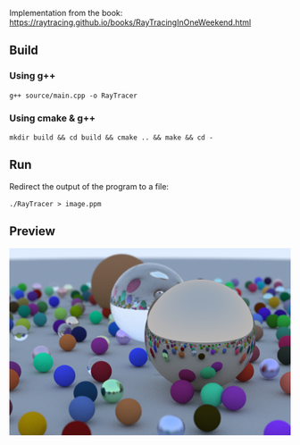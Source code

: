 Implementation from the book: https://raytracing.github.io/books/RayTracingInOneWeekend.html

## Build

### Using g++

```
g++ source/main.cpp -o RayTracer
```

### Using cmake & g++
```
mkdir build && cd build && cmake .. && make && cd -
```

## Run

Redirect the output of the program to a file:
```
./RayTracer > image.ppm
```

## Preview

![preview](https://github.com/VynDev/Ray-Tracer/blob/main/images/preview.png)
